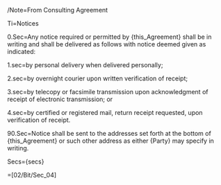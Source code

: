 /Note=From Consulting Agreement
 
Ti=Notices

0.Sec=Any notice required or permitted by {this_Agreement} shall be in writing and shall be delivered as follows with notice deemed given as indicated:

1.sec=by personal delivery when delivered personally;

2.sec=by overnight courier upon written verification of receipt;

3.sec=by telecopy or facsimile transmission upon acknowledgment of receipt of electronic transmission; or

4.sec=by certified or registered mail, return receipt requested, upon verification of receipt.  

90.Sec=Notice shall be sent to the addresses set forth at the bottom of {this_Agreement} or such other address as either {Party} may specify in writing.

Secs={secs}

=[02/Bit/Sec_04]